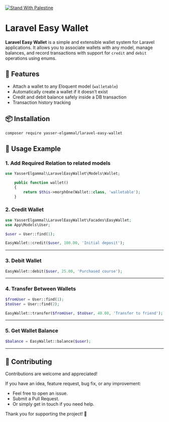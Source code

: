 [![Stand With Palestine](https://raw.githubusercontent.com/TheBSD/StandWithPalestine/main/banner-no-action.svg)](https://thebsd.github.io/StandWithPalestine)

# Laravel Easy Wallet

**Laravel Easy Wallet** is a simple and extensible wallet system for Laravel applications. It allows you to associate wallets with any model, manage balances, and record transactions with support for `credit` and `debit` operations using enums.

## 🚀 Features

- Attach a wallet to any Eloquent model (`walletable`)
- Automatically create a wallet if it doesn’t exist
- Credit and debit balance safely inside a DB transaction
- Transaction history tracking

## 📦 Installation

```bash
composer require yasser-elgammal/laravel-easy-wallet
```

## 💸 Usage Example

### 1. Add Required Relation to related models

```php
use YasserElgammal\LaravelEasyWallet\Models\Wallet;

    public function wallet()
    {
        return $this->morphOne(Wallet::class, 'walletable');
    }
```

### 2. Credit Wallet

```php
use YasserElgammal\LaravelEasyWallet\Facades\EasyWallet;
use App\Models\User;

$user = User::find(1);

EasyWallet::credit($user, 100.00, 'Initial deposit');
```

---

### 3. Debit Wallet

```php
EasyWallet::debit($user, 25.00, 'Purchased course');
```

---

### 4. Transfer Between Wallets

```php
$fromUser = User::find(1);
$toUser = User::find(2);

EasyWallet::transfer($fromUser, $toUser, 40.00, 'Transfer to friend');
```

---

### 5. Get Wallet Balance

```php
$balance = EasyWallet::balance($user);

```

---

## 🤝 Contributing

Contributions are welcome and appreciated!

If you have an idea, feature request, bug fix, or any improvement:

* Feel free to open an issue.
* Submit a Pull Request.
* Or simply get in touch if you need help.

Thank you for supporting the project! 🙌
